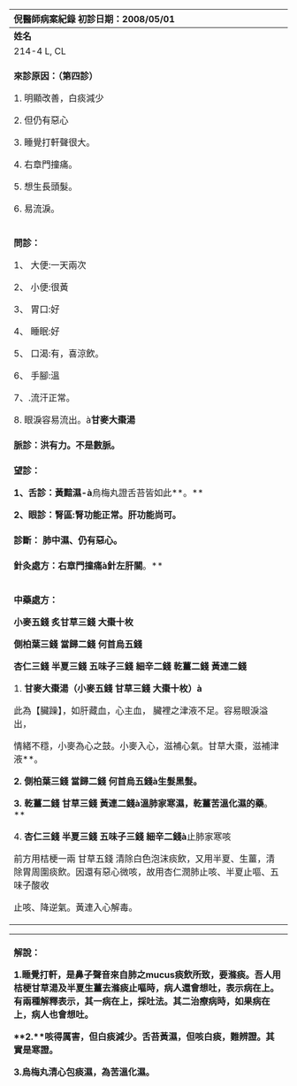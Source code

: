 ﻿|**倪醫師病案紀錄**     初診日期：2008/05/01|
| :- |
|**姓名**|**性別：**|**年齡及體型**|**來診日期：**|
|214-4 L, CL|男|1950(58)|5/21/2008|
|<p>**來診原因：（第四診）**</p><p>1. 明顯改善，白痰減少</p><p>2. 但仍有惡心</p><p>3. 睡覺打軒聲很大。</p><p>4. 右章門撞痛。</p><p>5. 想生長頭髮。</p><p>6. 易流淚。</p>|
|<p>**問診：**</p><p>1、 大便:一天兩次</p><p>2、 小便:很黃</p><p>3、 胃口:好</p><p>4、 睡眠:好</p><p>5、 口渴:有，喜涼飲。 </p><p>6、 手腳:溫</p><p>7、.流汗正常。</p><p>8\.  眼淚容易流出。à**甘麥大棗湯**</p>|
|**脈診：**洪有力。不是數脈**。**|
|<p>**望診：**</p><p>**1、舌診：黃黯濕-à**烏梅丸證舌苔皆如此**。**</p><p>**2、眼診：腎區:腎功能正常。肝功能尚可。**</p>|
|**診斷： 肺中濕、仍有惡心。**|
|<p>**針灸處方：**右章門撞痛à**針左肝關**。** </p><p></p>|
|<p>**中藥處方：**</p><p>**小麥五錢  炙甘草三錢  大棗十枚**</p><p>**側柏葉三錢 當歸二錢  何首烏五錢**</p><p>**杏仁三錢  半夏三錢  五味子三錢  細辛二錢  乾薑二錢  黃連二錢**</p><p>1. **甘麥大棗湯（小麥五錢  甘草三錢  大棗十枚）à**</p><p>此為【臟躁】，如肝藏血，心主血， 臟裡之津液不足。容易眼淚溢出，</p><p>情緒不穩，小麥為心之鼓。小麥入心，滋補心氣。甘草大棗，滋補津液**。**</p><p>2. **側柏葉三錢 當歸二錢  何首烏五錢à**生髮黑髮。</p><p>3. **乾薑二錢 甘草三錢 黃連二錢à**溫肺家寒濕，乾薑苦溫化濕的藥**。**</p><p>4. **杏仁三錢  半夏三錢  五味子三錢  細辛二錢à**止肺家寒咳</p><p>前方用桔梗一兩 甘草五錢 清除白色泡沫痰飲，又用半夏、生薑，清除胃周圍痰飲。因還有惡心微咳，故用杏仁潤肺止咳、半夏止嘔、五味子酸收</p><p>止咳、降逆氣。黃連入心解毒。</p><p></p>|


|<p>**解說：**</p><p>1\.睡覺打軒，是鼻子聲音來自肺之mucus痰飲所致，要滌痰。吾人用桔梗甘草湯及半夏生薑去滌痰止嘔時，病人還會想吐，表示病在上。有兩種解釋表示，其一病在上，採吐法。其二治療病時，如果病在上，病人也會想吐。</p><p>**2.**咳得厲害，但白痰減少。舌苔黃濕，但咳白痰，難辨證。其實是寒證。</p><p>3\.烏梅丸清心包痰濕，為苦溫化濕。</p><p></p>|
| :- |

